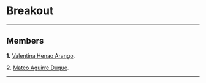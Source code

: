<h1 aling="center">Breakout</h1>

---
## Members

**1.** <a href="#">Valentina Henao Arango<a/>.
  
**2.** <a href="https://github.com/MAD-py">Mateo Aguirre Duque<a/>.
  
---
